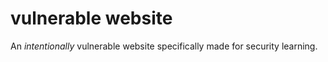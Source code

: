 # vulnerable website

An *intentionally* vulnerable website specifically made for security learning.
